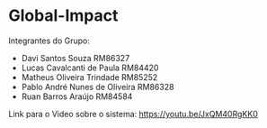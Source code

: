 # Global-Impact

Integrantes do Grupo: 
- Davi Santos Souza RM86327
- Lucas Cavalcanti de Paula RM84420
- Matheus Oliveira Trindade RM85252
- Pablo André Nunes de Oliveira RM86328
- Ruan Barros Araújo RM84584

Link para o Video sobre o sistema: https://youtu.be/JxQM40RgKK0
